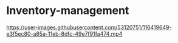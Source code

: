 # Inventory-management
https://user-images.githubusercontent.com/53120751/116419649-e3f5ec80-a85a-11eb-8dfc-49e7f91fa474.mp4


